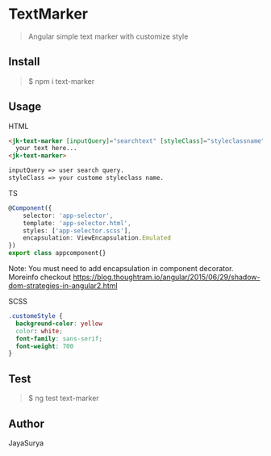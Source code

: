 # TextMarker

> Angular simple text marker with customize style

## Install

 > $ npm i text-marker

## Usage
HTML
``` html
<jk-text-marker [inputQuery]="searchtext" [styleClass]="styleclassname">
  your text here...
<jk-text-marker>
```
``` html
inputQuery => user search query.
styleClass => your custome styleclass name.
```
TS
``` ts 
@Component({
    selector: 'app-selector',
    template: 'app-selector.html',
    styles: ['app-selector.scss'],
    encapsulation: ViewEncapsulation.Emulated
})
export class appcomponent{}
```
Note: You must need to add encapsulation in component decorator. Moreinfo checkout https://blog.thoughtram.io/angular/2015/06/29/shadow-dom-strategies-in-angular2.html

SCSS
``` scss
.customeStyle {
  background-color: yellow
  color: white;
  font-family: sans-serif;
  font-weight: 700
}
```

## Test

 > $ ng test text-marker

## Author

JayaSurya
